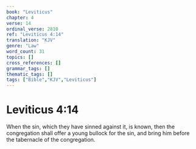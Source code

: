 ```yaml
---
book: "Leviticus"
chapter: 4
verse: 14
ordinal_verse: 2810
ref: "Leviticus 4:14"
translation: "KJV"
genre: "Law"
word_count: 31
topics: []
cross_references: []
grammar_tags: []
thematic_tags: []
tags: ["Bible","KJV","Leviticus"]
---
```


# Leviticus 4:14

When the sin, which they have sinned against it, is known, then the congregation shall offer a young bullock for the sin, and bring him before the tabernacle of the congregation.
